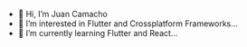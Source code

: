 - 👋 Hi, I’m Juan Camacho
- 👀 I’m interested in Flutter and Crossplatform Frameworks...
- 🌱 I’m currently learning Flutter and React...


<!---
kmacho2018/kmacho2018 is a ✨ special ✨ repository because its `README.md` (this file) appears on your GitHub profile.
You can click the Preview link to take a look at your changes.
--->
